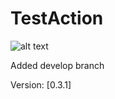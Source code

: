 # TestAction

![alt text](https://img.shields.io/badge/Version-0.1.2-green)

Added develop branch

Version: [0.3.1]
